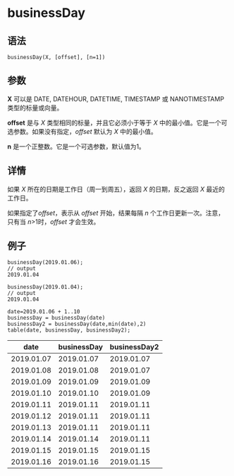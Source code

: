 # businessDay

## 语法

`businessDay(X, [offset], [n=1])`

## 参数

**X** 可以是 DATE, DATEHOUR, DATETIME, TIMESTAMP 或 NANOTIMESTAMP 类型的标量或向量。

**offset** 是与 *X* 类型相同的标量，并且它必须小于等于 *X*
中的最小值。它是一个可选参数。如果没有指定，*offset* 默认为 *X* 中的最小值。

**n** 是一个正整数。它是一个可选参数，默认值为1。

## 详情

如果 *X* 所在的日期是工作日（周一到周五），返回 *X* 的日期，反之返回 *X*
最近的工作日。

如果指定了*offset*，表示从 *offset* 开始，结果每隔 *n*
个工作日更新一次。注意，只有当 *n*>1时，*offset* 才会生效。

## 例子

```
businessDay(2019.01.06);
// output
2019.01.04

businessDay(2019.01.04);
// output
2019.01.04

date=2019.01.06 + 1..10
businessDay = businessDay(date)
businessDay2 = businessDay(date,min(date),2)
table(date, businessDay, businessDay2);
```

| date | businessDay | businessDay2 |
| --- | --- | --- |
| 2019.01.07 | 2019.01.07 | 2019.01.07 |
| 2019.01.08 | 2019.01.08 | 2019.01.07 |
| 2019.01.09 | 2019.01.09 | 2019.01.09 |
| 2019.01.10 | 2019.01.10 | 2019.01.09 |
| 2019.01.11 | 2019.01.11 | 2019.01.11 |
| 2019.01.12 | 2019.01.11 | 2019.01.11 |
| 2019.01.13 | 2019.01.11 | 2019.01.11 |
| 2019.01.14 | 2019.01.14 | 2019.01.11 |
| 2019.01.15 | 2019.01.15 | 2019.01.15 |
| 2019.01.16 | 2019.01.16 | 2019.01.15 |

